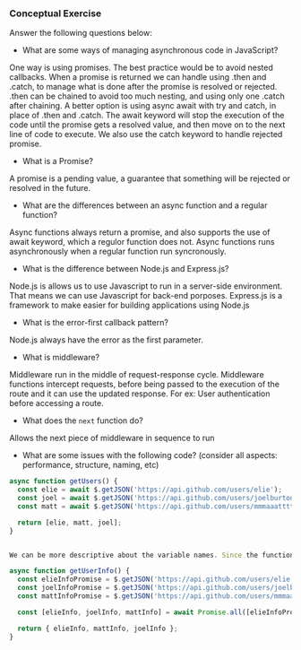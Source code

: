 ### Conceptual Exercise

Answer the following questions below:

- What are some ways of managing asynchronous code in JavaScript?

 One way is using promises. The best practice would be to avoid nested callbacks. When a promise is returned we can handle using .then and .catch, to manage what is done after the promise is resolved or rejected. .then can be chained to avoid too much nesting, and using only one .catch after chaining.
A better option is using async await with try and catch, in place of .then and .catch. The await keyword will stop the execution of the code until the promise gets a resolved value, and then move on to the next line of code to execute. We also use the catch keyword to handle rejected promise.

- What is a Promise?

A promise is a pending value, a guarantee that something will be rejected or resolved in the future.

- What are the differences between an async function and a regular function?

Async functions always return a promise, and also supports the use of await keyword, which a regulor function does not. Async functions runs asynchronously when a regular function run syncronously.

- What is the difference between Node.js and Express.js?

Node.js is allows us to use Javascript to run in a server-side environment. That means we can use Javascript for back-end porposes.
Express.js is a framework to make easier for building applications using Node.js

- What is the error-first callback pattern?

Node.js always have the error as the first parameter. 

- What is middleware?

Middleware run  in the middle of request-response cycle. Middleware functions intercept requests, before being passed to the execution of the route and it can use the updated response. For ex: User authentication before accessing a route.

- What does the `next` function do?

Allows the next piece of middleware in sequence to run

- What are some issues with the following code? (consider all aspects: performance, structure, naming, etc)

```js
async function getUsers() {
  const elie = await $.getJSON('https://api.github.com/users/elie');
  const joel = await $.getJSON('https://api.github.com/users/joelburton');
  const matt = await $.getJSON('https://api.github.com/users/mmmaaatttttt');

  return [elie, matt, joel];
}


We can be more descriptive about the variable names. Since the functions is returning information about those users and not the user itself. Also about execution, the await keyword in every axios.get it stops the code to run the next user until the previous one being resolved. A better approach would be = 

async function getUserInfo() {
  const elieInfoPromise = $.getJSON('https://api.github.com/users/elie');
  const joelInfoPromise = $.getJSON('https://api.github.com/users/joelburton');
  const mattInfoPromise = $.getJSON('https://api.github.com/users/mmmaaatttttt');

  const [elieInfo, joelInfo, mattInfo] = await Promise.all([elieInfoPromise, joelInfoPromise, mattInfoPromise]);

  return { elieInfo, mattInfo, joelInfo };
}

